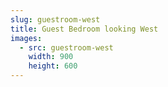 ```yaml
---
slug: guestroom-west
title: Guest Bedroom looking West
images:
  - src: guestroom-west
    width: 900
    height: 600
---
```

